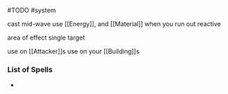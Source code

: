 #TODO 
#system 


cast mid-wave
use [[Energy]], and [[Material]] when you run out
reactive

area of effect
single target

use on [[Attacker]]s
use on your [[Building]]s

### List of Spells
- 